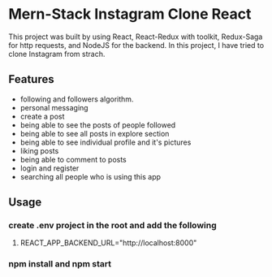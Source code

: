 # Mern-Stack Instagram Clone React

This project was built by using React, React-Redux with toolkit, Redux-Saga for http requests, and NodeJS for the backend.
In this project, I have tried to clone Instagram from strach.

## Features

* following and followers algorithm.
* personal messaging
* create a post
* being able to see the posts of people followed
* being able to see all posts in explore section
* being able to see individual profile and it's pictures
* liking posts
* being able to comment to posts
* login and register
* searching all people who is using this app

## Usage

### create .env project in the root and add the following

1. REACT_APP_BACKEND_URL="http://localhost:8000"

### npm install and npm start
